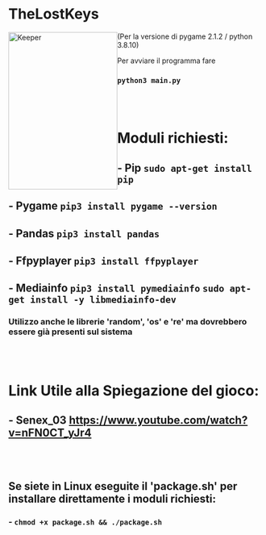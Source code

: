 # TheLostKeys

<img src="https://github.com/itisrivoira/TheLostKeys/blob/main/Python/assets/angry-mostro.png" alt="Keeper" style="float: left" width="216" height="312">

(Per la versione di pygame 2.1.2 / python 3.8.10)

Per avviare il programma fare
### `python3 main.py`

</br></br>
# Moduli richiesti:
## - Pip `sudo apt-get install pip`

## - Pygame `pip3 install pygame --version`

## - Pandas `pip3 install pandas`

## - Ffpyplayer `pip3 install ffpyplayer`

## - Mediainfo `pip3 install pymediainfo` `sudo apt-get install -y libmediainfo-dev`
### Utilizzo anche le librerie 'random', 'os' e 're' ma dovrebbero essere già presenti sul sistema

</br></br>
# Link Utile alla Spiegazione del gioco:
## - Senex_03 https://www.youtube.com/watch?v=nFN0CT_yJr4
</br></br>
## Se siete in Linux eseguite il 'package.sh' per installare direttamente i moduli richiesti:
### - `chmod +x package.sh && ./package.sh`
